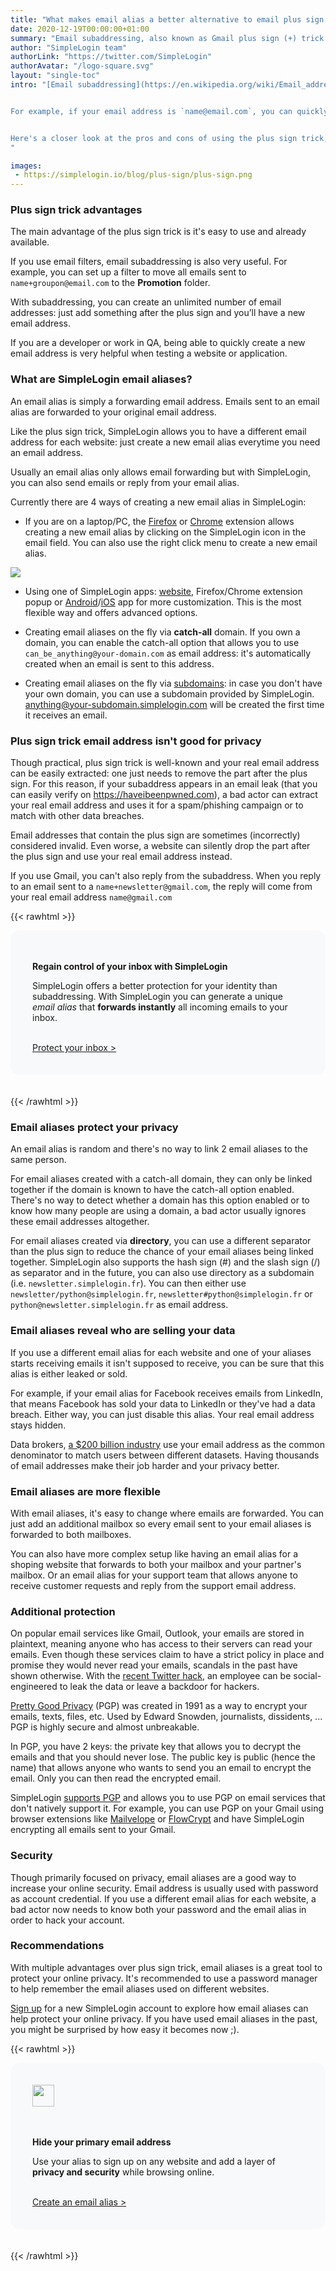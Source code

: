 ```yaml
---
title: "What makes email alias a better alternative to email plus sign (+) "
date: 2020-12-19T00:00:00+01:00
summary: "Email subaddressing, also known as Gmail plus sign (+) trick allows you to create a new email address by appending the plus sign(**+**) to your current email address. A closer look at its pros and cons."
author: "SimpleLogin team"
authorLink: "https://twitter.com/SimpleLogin"
authorAvatar: "/logo-square.svg"
layout: "single-toc"
intro: "[Email subaddressing](https://en.wikipedia.org/wiki/Email_address#Subaddressing), also known as plus sign (+) trick, is popularized by Gmail and now supported by most email providers. It allows creating a new email address by simply appending the plus sign(**+**) to your current email address.


For example, if your email address is `name@email.com`, you can quickly create a new email address like `name+facebook@email.com` for Facebook, `name+twitter@email.com` for Twitter, etc.


Here's a closer look at the pros and cons of using the plus sign trick, especially when compared with email aliases.
"

images:
 - https://simplelogin.io/blog/plus-sign/plus-sign.png
---
```


### Plus sign trick advantages

The main advantage of the plus sign trick is it's easy to use and already available.

If you use email filters, email subaddressing is also very useful. For example, you can set up a filter to move all emails sent to `name+groupon@email.com` to the **Promotion** folder.

With subaddressing, you can create an unlimited number of email addresses: just add something after the plus sign and you’ll have a new email address.

If you are a developer or work in QA, being able to quickly create a new email address is very helpful when testing a website or application.

### What are SimpleLogin email aliases?

An email alias is simply a forwarding email address. Emails sent to an email alias are forwarded to your original email address.

Like the plus sign trick, SimpleLogin allows you to have a different email address for each website: just create a new email alias everytime you need an email address.

Usually an email alias only allows email forwarding but with SimpleLogin, you can also send emails or reply from your email alias.

Currently there are 4 ways of creating a new email alias in SimpleLogin:

- If you are on a laptop/PC, the [Firefox](https://addons.mozilla.org/firefox/addon/simplelogin/) or [Chrome](https://chrome.google.com/webstore/detail/dphilobhebphkdjbpfohgikllaljmgbn) extension allows creating a new email alias by clicking on the SimpleLogin icon in the email field. You can also use the right click menu to create a new email alias.

![](/images/one-click-alias.gif)

- Using one of SimpleLogin apps: [website](https://app.simplelogin.io), Firefox/Chrome extension popup or [Android](https://play.google.com/store/apps/details?id=io.simplelogin.android)/[iOS](https://apps.apple.com/app/id1494359858) app for more customization. This is the most flexible way and offers advanced options.

- Creating email aliases on the fly via **catch-all** domain. If you own a domain, you can enable the catch-all option that allows you to use `can_be_anything@your-domain.com` as email address: it's automatically created when an email is sent to this address.

- Creating email aliases on the fly via [subdomains](/blog/subdomains/): in case you don't have your own domain, you can use a subdomain provided by SimpleLogin. anything@your-subdomain.simplelogin.com will be created the first time it receives an email.

### Plus sign trick email address isn't good for privacy

Though practical, plus sign trick is well-known and your real email address can be easily extracted: one just needs to remove the part after the plus sign. For this reason, if your subaddress appears in an email leak (that you can easily verify on https://haveibeenpwned.com), a bad actor can extract your real email address and uses it for a spam/phishing campaign or to match with other data breaches.

Email addresses that contain the plus sign are sometimes (incorrectly) considered invalid. Even worse, a website can silently drop the part after the plus sign and use your real email address instead.

If you use Gmail, you can't also reply from the subaddress. When you reply to an email sent to a `name+newsletter@gmail.com`, the reply will come from your real email address `name@gmail.com`

{{< rawhtml >}}
<br>
  <div style="padding: 35px; background-color: #f8f9fa; border-radius: 15px;">
    <p class="mb-2 h5"><strong>Regain control of your inbox with SimpleLogin</strong></p>
    <p class="mb-2">
        SimpleLogin offers a better protection for your identity than subaddressing. With SimpleLogin you can generate a unique <em data-toggle="tooltip" data-html="true" title="" data-original-title="An email alias (or alias for short) is an email address that <b>doesn't store</b> emails: all emails sent to an alias are forwarded to your personal email.">email alias</em> that <strong>forwards instantly</strong> all incoming emails to your inbox.
    </p><br>
    <div class="mb-3">
      <a href="https://app.simplelogin.io/auth/register" class="btn btn-primary btn-wide transition-3d-hover mb-2 mb-sm-0 mr-3">
        <span style="font-weight: 400;">
          Protect your inbox >
        </span>
      </a>
    </div>
  </div>
<br><br>
{{< /rawhtml >}}

### Email aliases protect your privacy

An email alias is random and there's no way to link 2 email aliases to the same person.

For email aliases created with a catch-all domain, they can only be linked together if the domain is known to have the catch-all option enabled. There's no way to detect whether a domain has this option enabled or to know how many people are using a domain, a bad actor usually ignores these email addresses altogether.

For email aliases created via **directory**, you can use a different separator than the plus sign to reduce the chance of your email aliases being linked together. SimpleLogin also supports the hash sign (#) and the slash sign (/) as separator and in the future, you can also use directory as a subdomain (i.e. `newsletter.simplelogin.fr`). You can then either use `newsletter/python@simplelogin.fr`, `newsletter#python@simplelogin.fr` or `python@newsletter.simplelogin.fr` as email address.

### Email aliases reveal who are selling your data

If you use a different email alias for each website and one of your aliases starts receiving emails it isn't supposed to receive, you can be sure that this alias is either leaked or sold.

For example, if your email alias for Facebook receives emails from LinkedIn, that means Facebook has sold your data to LinkedIn or they've had a data breach. Either way, you can just disable this alias. Your real email address stays hidden.

Data brokers, [a $200 billion industry](https://www.webfx.com/blog/general/what-are-data-brokers-and-what-is-your-data-worth-infographic/) use your email address as the common denominator to match users between different datasets. Having thousands of email addresses make their job harder and your privacy better.

### Email aliases are more flexible

With email aliases, it's easy to change where emails are forwarded. You can just add an additional mailbox so every email sent to your email aliases is forwarded to both mailboxes.

You can also have more complex setup like having an email alias for a shoping website that forwards to both your mailbox and your partner's mailbox. Or an email alias for your support team that allows anyone to receive customer requests and reply from the support email address.


### Additional protection

On popular email services like Gmail, Outlook, your emails are stored in plaintext, meaning anyone who has access to their servers can read your emails. Even though these services claim to have a strict policy in place and promise they would never read your emails, scandals in the past have shown otherwise. With the [recent Twitter hack](https://blog.twitter.com/en_us/topics/company/2020/an-update-on-our-security-incident.html), an employee can be social-engineered to leak the data or leave a backdoor for hackers.

[Pretty Good Privacy](https://en.wikipedia.org/wiki/Pretty_Good_Privacy) (PGP) was created in 1991 as a way to encrypt your emails, texts, files, etc. Used by Edward Snowden, journalists, dissidents, ... PGP is highly secure and almost unbreakable.

In PGP, you have 2 keys: the private key that allows you to decrypt the emails and that you should never lose. The public key is public (hence the name) that allows anyone who wants to send you an email to encrypt the email. Only you can then read the encrypted email.

SimpleLogin [supports PGP](/blog/introducing-pgp/) and allows you to use PGP on email services that don't natively support it. For example, you can use PGP on your Gmail using browser extensions like [Mailvelope](https://www.mailvelope.com/en) or [FlowCrypt](https://flowcrypt.com) and have SimpleLogin encrypting all emails sent to your Gmail.

### Security

Though primarily focused on privacy, email aliases are a good way to increase your online security. Email address is usually used with password as account credential. If you use a different email alias for each website, a bad actor now needs to know both your password and the email alias in order to hack your account.

### Recommendations

With multiple advantages over plus sign trick, email aliases is a great tool to protect your online privacy. It's recommended to use a password manager to help remember the email aliases used on different websites.

[Sign up](https://app.simplelogin.io/auth/register) for a new SimpleLogin account to explore how email aliases can help protect your online privacy. If you have used email aliases in the past, you might be surprised by how easy it becomes now ;).

{{< rawhtml >}}
<br>
  <div style="padding: 35px; background-color: #f8f9fa; border-radius: 15px;">
    <img src="/logo.svg" style="height:35px;"/>
    <br><br><br>
    <p class="mb-2 h5"><strong>Hide your primary email address</strong></p>
    <p class="mb-2">
        Use your alias to sign up on any website and add a layer of <strong>privacy and security</strong> while browsing online.
    </p><br>
    <div class="mb-3">
      <a href="https://app.simplelogin.io/auth/register" class="btn btn-primary btn-wide transition-3d-hover mb-2 mb-sm-0 mr-3">
        <span style="font-weight: 400;">
          Create an email alias >
        </span>
      </a>
    </div>
  </div>
<br><br>
{{< /rawhtml >}}

